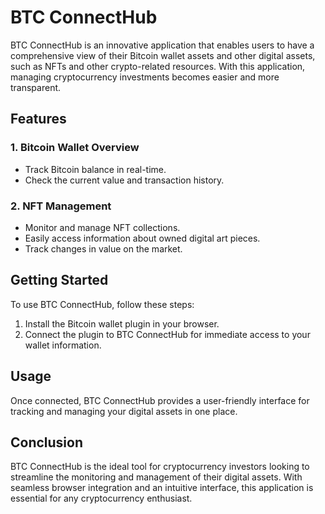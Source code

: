 # BTC ConnectHub

BTC ConnectHub is an innovative application that enables users to have a comprehensive view of their Bitcoin wallet assets and other digital assets, such as NFTs and other crypto-related resources. With this application, managing cryptocurrency investments becomes easier and more transparent.

## Features

### 1. Bitcoin Wallet Overview

- Track Bitcoin balance in real-time.
- Check the current value and transaction history.

### 2. NFT Management

- Monitor and manage NFT collections.
- Easily access information about owned digital art pieces.
- Track changes in value on the market.

## Getting Started

To use BTC ConnectHub, follow these steps:

1. Install the Bitcoin wallet plugin in your browser.
2. Connect the plugin to BTC ConnectHub for immediate access to your wallet information.

## Usage

Once connected, BTC ConnectHub provides a user-friendly interface for tracking and managing your digital assets in one place.

## Conclusion

BTC ConnectHub is the ideal tool for cryptocurrency investors looking to streamline the monitoring and management of their digital assets. With seamless browser integration and an intuitive interface, this application is essential for any cryptocurrency enthusiast.
